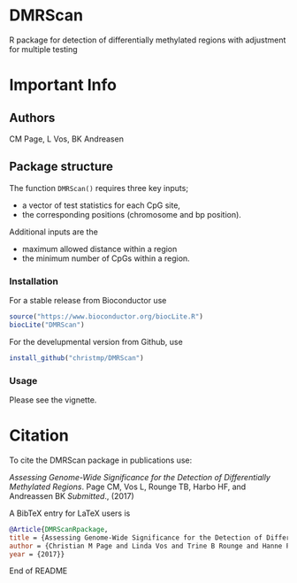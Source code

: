 # DMRScan
R package for detection of differentially methylated regions with adjustment for multiple testing

# Important Info
## Authors
CM Page, L Vos, BK Andreasen

## Package structure
The function `DMRScan()` requires three key inputs; 
  - a vector of test statistics for each CpG site, 
  - the corresponding positions (chromosome and bp position). 

Additional inputs are the 
  - maximum allowed distance within a region
  - the minimum number of CpGs within a region.

### Installation 
For a stable release from Bioconductor use
```R
source("https://www.bioconductor.org/biocLite.R")
biocLite("DMRScan")
```
For the develupmental version from Github, use 
```R
install_github("christmp/DMRScan")
```

### Usage
Please see the vignette.

# Citation
To cite the DMRScan package in publications use:

*Assessing Genome-Wide Significance for the Detection of Differentially Methylated Regions*. Page CM, Vos L, Rounge TB, Harbo HF, and Andreassen BK _Submitted_., (2017)

A BibTeX entry for LaTeX users is
```BibTeX
@Article{DMRScanRpackage,
title = {Assessing Genome-Wide Significance for the Detection of Differentially Methylated Regions},
author = {Christian M Page and Linda Vos and Trine B Rounge and Hanne F Harbo and Bettina K Andreassen},
year = {2017}}
```
End of README
